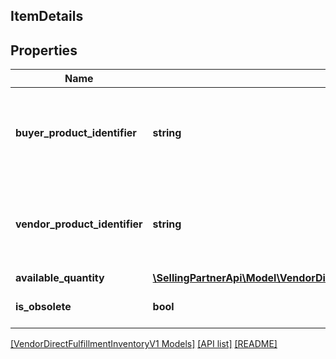 ## ItemDetails

## Properties

Name | Type | Description | Notes
------------ | ------------- | ------------- | -------------
**buyer_product_identifier** | **string** | The buyer selected product identification of the item. Either buyerProductIdentifier or vendorProductIdentifier should be submitted. | [optional]
**vendor_product_identifier** | **string** | The vendor selected product identification of the item. Either buyerProductIdentifier or vendorProductIdentifier should be submitted. | [optional]
**available_quantity** | [**\SellingPartnerApi\Model\VendorDirectFulfillmentInventoryV1\ItemQuantity**](ItemQuantity.md) |  |
**is_obsolete** | **bool** | When true, the item is permanently unavailable. | [optional]

[[VendorDirectFulfillmentInventoryV1 Models]](../) [[API list]](../../Api) [[README]](../../../README.md)
